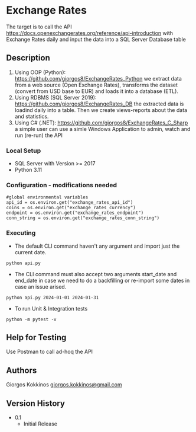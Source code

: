 # Exchange Rates

The target is to call the API https://docs.openexchangerates.org/reference/api-introduction with Exchange Rates daily and input the data into a SQL Server Database table

## Description

1. Using OOP (Python): https://github.com/giorgos8/ExchangeRates_Python we extract data from a web source (Open Exchange Rates), transforms the dataset (convert from USD base to EUR) and loads it into a database (ETL).
2. Using RDBMS (SQL Server 2019): https://github.com/giorgos8/ExchangeRates_DB the extracted data is loadind daily into a table. Then we create views-reports about the data and statistics.
3. Using C# (.NET): https://github.com/giorgos8/ExchangeRates_C_Sharp a simple user can use a simle Windows Application to admin, watch and run (re-run) the API

### Local Setup

* SQL Server with Version >= 2017
* Python 3.11

### Configuration - modifications needed

```
#global environmental variables
api_id = os.environ.get("exchange_rates_api_id")
coins = os.environ.get("exchange_rates_currency")
endpoint = os.environ.get("exchange_rates_endpoint")
conn_string = os.environ.get("exchange_rates_conn_string")
```

### Executing

* The default CLI command haven't any argument and import just the current date.
```
python api.py
```
* The CLI command must also accept two arguments start_date and end_date in case we need to do a backfilling or re-import some dates in case an issue arised.
```
python api.py 2024-01-01 2024-01-31
```
* To run Unit & Integration tests
```
python -m pytest -v
```

## Help for Testing

Use Postman to call ad-hoq the API

## Authors

Giorgos Kokkinos
giorgos.kokkinos@gmail.com

## Version History

* 0.1
    * Initial Release

